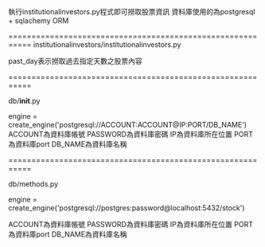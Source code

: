 執行institutionalinvestors.py程式即可撈取股票資訊
資料庫使用的為postgresql + sqlachemy ORM

===========================================================
institutionalinvestors/institutionalinvestors.py

past_day表示撈取過去指定天數之股票內容

===========================================================

db/__init__.py

engine = create_engine('postgresql://ACCOUNT:ACCOUNT@IP:PORT/DB_NAME')
ACCOUNT為資料庫帳號
PASSWORD為資料庫密碼
IP為資料庫所在位置
PORT為資料庫port
DB_NAME為資料庫名稱

===========================================================

db/methods.py

engine = create_engine('postgresql://postgres:password@localhost:5432/stock')

ACCOUNT為資料庫帳號
PASSWORD為資料庫密碼
IP為資料庫所在位置
PORT為資料庫port
DB_NAME為資料庫名稱
